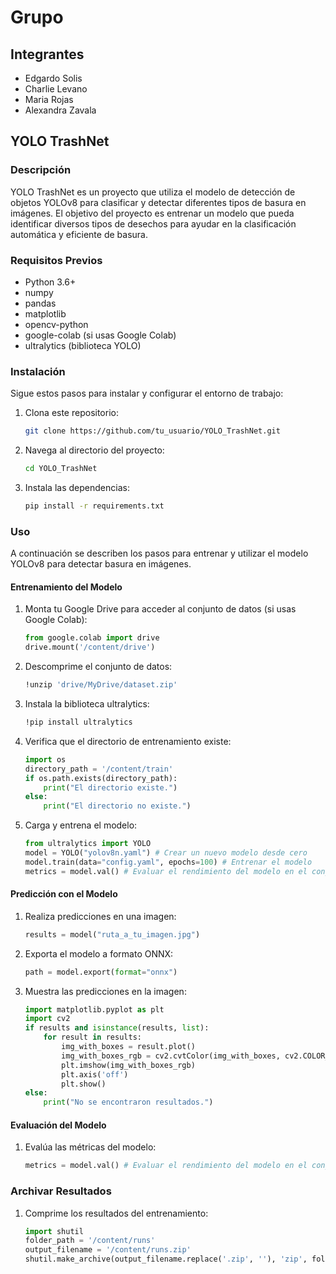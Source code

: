 # Grupo

## Integrantes
- Edgardo Solis
- Charlie Levano
- Maria Rojas
- Alexandra Zavala

## YOLO TrashNet

### Descripción
YOLO TrashNet es un proyecto que utiliza el modelo de detección de objetos YOLOv8 para clasificar y detectar diferentes tipos de basura en imágenes. El objetivo del proyecto es entrenar un modelo que pueda identificar diversos tipos de desechos para ayudar en la clasificación automática y eficiente de basura.

### Requisitos Previos
- Python 3.6+
- numpy
- pandas
- matplotlib
- opencv-python
- google-colab (si usas Google Colab)
- ultralytics (biblioteca YOLO)

### Instalación
Sigue estos pasos para instalar y configurar el entorno de trabajo:

1. Clona este repositorio:
    ```sh
    git clone https://github.com/tu_usuario/YOLO_TrashNet.git
    ```

2. Navega al directorio del proyecto:
    ```sh
    cd YOLO_TrashNet
    ```

3. Instala las dependencias:
    ```sh
    pip install -r requirements.txt
    ```

### Uso
A continuación se describen los pasos para entrenar y utilizar el modelo YOLOv8 para detectar basura en imágenes.

#### Entrenamiento del Modelo
1. Monta tu Google Drive para acceder al conjunto de datos (si usas Google Colab):
    ```python
    from google.colab import drive
    drive.mount('/content/drive')
    ```

2. Descomprime el conjunto de datos:
    ```sh
    !unzip 'drive/MyDrive/dataset.zip'
    ```

3. Instala la biblioteca ultralytics:
    ```sh
    !pip install ultralytics
    ```

4. Verifica que el directorio de entrenamiento existe:
    ```python
    import os
    directory_path = '/content/train'
    if os.path.exists(directory_path):
        print("El directorio existe.")
    else:
        print("El directorio no existe.")
    ```

5. Carga y entrena el modelo:
    ```python
    from ultralytics import YOLO
    model = YOLO("yolov8n.yaml") # Crear un nuevo modelo desde cero
    model.train(data="config.yaml", epochs=100) # Entrenar el modelo
    metrics = model.val() # Evaluar el rendimiento del modelo en el conjunto de validación
    ```

#### Predicción con el Modelo
1. Realiza predicciones en una imagen:
    ```python
    results = model("ruta_a_tu_imagen.jpg")
    ```

2. Exporta el modelo a formato ONNX:
    ```python
    path = model.export(format="onnx")
    ```

3. Muestra las predicciones en la imagen:
    ```python
    import matplotlib.pyplot as plt
    import cv2
    if results and isinstance(results, list):
        for result in results:
            img_with_boxes = result.plot()
            img_with_boxes_rgb = cv2.cvtColor(img_with_boxes, cv2.COLOR_BGR2RGB)
            plt.imshow(img_with_boxes_rgb)
            plt.axis('off')
            plt.show()
    else:
        print("No se encontraron resultados.")
    ```

#### Evaluación del Modelo
1. Evalúa las métricas del modelo:
    ```python
    metrics = model.val() # Evaluar el rendimiento del modelo en el conjunto de validación
    ```

### Archivar Resultados
1. Comprime los resultados del entrenamiento:
    ```python
    import shutil
    folder_path = '/content/runs'
    output_filename = '/content/runs.zip'
    shutil.make_archive(output_filename.replace('.zip', ''), 'zip', folder_path)
    ```
